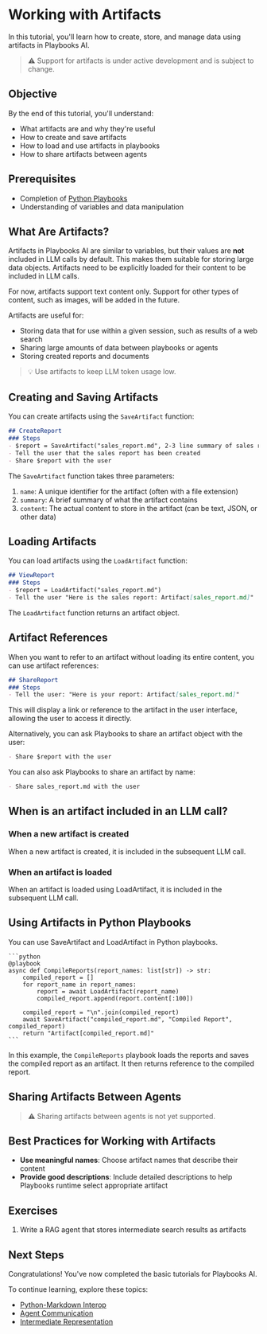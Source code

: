 # Working with Artifacts

In this tutorial, you'll learn how to create, store, and manage data using artifacts in Playbooks AI.

> :warning: Support for artifacts is under active development and is subject to change.

## Objective

By the end of this tutorial, you'll understand:

- What artifacts are and why they're useful
- How to create and save artifacts
- How to load and use artifacts in playbooks
- How to share artifacts between agents

## Prerequisites

- Completion of [Python Playbooks](python-playbooks.md)
- Understanding of variables and data manipulation

## What Are Artifacts?

Artifacts in Playbooks AI are similar to variables, but their values are **not** included in LLM calls by default. This makes them suitable for storing large data objects. Artifacts need to be explicitly loaded for their content to be included in LLM calls.

For now, artifacts support text content only. Support for other types of content, such as images, will be added in the future.

Artifacts are useful for:

- Storing data that for use within a given session, such as results of a web search
- Sharing large amounts of data between playbooks or agents
- Storing created reports and documents

>:bulb: Use artifacts to keep LLM token usage low.

## Creating and Saving Artifacts

You can create artifacts using the `SaveArtifact` function:

```markdown
## CreateReport
### Steps
- $report = SaveArtifact("sales_report.md", 2-3 line summary of sales report, 10-20 page long sales report)
- Tell the user that the sales report has been created
- Share $report with the user
```

The `SaveArtifact` function takes three parameters:

1. `name`: A unique identifier for the artifact (often with a file extension)
2. `summary`: A brief summary of what the artifact contains
3. `content`: The actual content to store in the artifact (can be text, JSON, or other data)

## Loading Artifacts

You can load artifacts using the `LoadArtifact` function:

```markdown
## ViewReport
### Steps
- $report = LoadArtifact("sales_report.md")
- Tell the user "Here is the sales report: Artifact[sales_report.md]"
```

The `LoadArtifact` function returns an artifact object.

## Artifact References

When you want to refer to an artifact without loading its entire content, you can use artifact references:

```markdown
## ShareReport
### Steps
- Tell the user: "Here is your report: Artifact[sales_report.md]"
```

This will display a link or reference to the artifact in the user interface, allowing the user to access it directly.

Alternatively, you can ask Playbooks to share an artifact object with the user:

```markdown
- Share $report with the user
```

You can also ask Playbooks to share an artifact by name:

```markdown
- Share sales_report.md with the user
```

## When is an artifact included in an LLM call?

### When a new artifact is created
When a new artifact is created, it is included in the subsequent LLM call.

### When an artifact is loaded
When an artifact is loaded using LoadArtifact, it is included in the subsequent LLM call.

## Using Artifacts in Python Playbooks

You can use SaveArtifact and LoadArtifact in Python playbooks.

````
```python
@playbook
async def CompileReports(report_names: list[str]) -> str:
    compiled_report = []
    for report_name in report_names:
        report = await LoadArtifact(report_name)
        compiled_report.append(report.content[:100])

    compiled_report = "\n".join(compiled_report)
    await SaveArtifact("compiled_report.md", "Compiled Report", compiled_report)
    return "Artifact[compiled_report.md]"
```
````

In this example, the `CompileReports` playbook loads the reports and saves the compiled report as an artifact. It then returns reference to the compiled report.

## Sharing Artifacts Between Agents

>:warning: Sharing artifacts between agents is not yet supported.

## Best Practices for Working with Artifacts

- **Use meaningful names**: Choose artifact names that describe their content
- **Provide good descriptions**: Include detailed descriptions to help Playbooks runtime select appropriate artifact

## Exercises

1. Write a RAG agent that stores intermediate search results as artifacts

## Next Steps

Congratulations! You've now completed the basic tutorials for Playbooks AI.

To continue learning, explore these topics:

- [Python-Markdown Interop](python-markdown-interop.md)
- [Agent Communication](agent-communication.md)
- [Intermediate Representation](../playbooks-language/intermediate-representation.md)